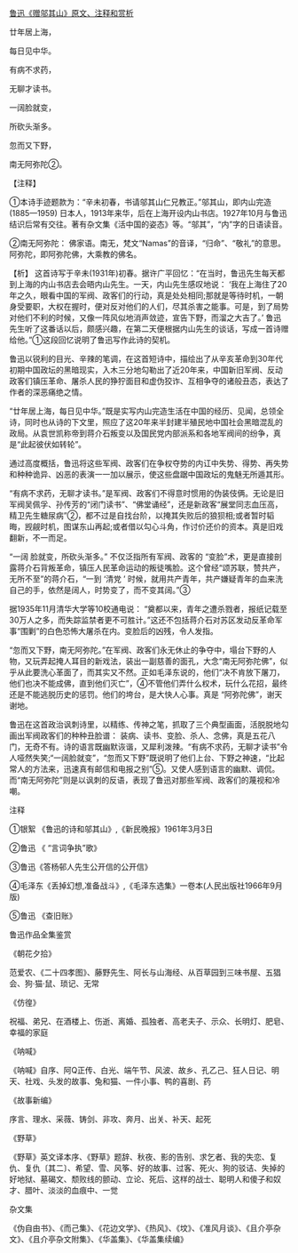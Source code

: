 [鲁迅《赠邬其山》原文、注释和赏析](https://www.vrrw.net/wx/9308.html)

廿年居上海，

每日见中华。

有病不求药，

无聊才读书。

一阔脸就变，

所砍头渐多。

忽而又下野，

南无阿弥陀②。

【注释】

①本诗手迹题款为：“辛未初春，书请邬其山仁兄教正。”邬其山，即内山完造 (1885—1959) 日本人，1913年来华，后在上海开设内山书店。1927年10月与鲁迅结识后常有交往。著有杂文集《活中国的姿态》等。“邬其”，“内”字的日语读音。

②南无阿弥陀： 佛家语。南无，梵文“Namas”的音译，“归命”、“敬礼”的意思。阿弥陀，即阿弥陀佛，大乘教的佛名。



【析】 这首诗写于辛未(1931年)初春。据许广平回忆：“在当时，鲁迅先生每天都到上海的内山书店去会晤内山先生。一天，内山先生感叹地说： ‘我在上海住了20年之久，眼看中国的军阀、政客们的行动，真是处处相同;那就是等待时机，一朝身受要职，大权在握时，便对反对他们的人们，尽其杀害之能事。可是，到了局势对他们不利的时候，又像一阵风似地消声敛迹，宣告下野，而溜之大吉了。’ 鲁迅先生听了这番话以后，颇感兴趣，在第二天便根据内山先生的谈话，写成一首诗赠给他。”①这段回忆说明了鲁迅写作此诗的契机。

鲁迅以锐利的目光、辛辣的笔调，在这首短诗中，描绘出了从辛亥革命到30年代初期中国政坛的黑暗现实，入木三分地勾勒出了近20年来，中国新旧军阀、反动政客们镇压革命、屠杀人民的狰狞面目和虚伪狡诈、互相争夺的诸般丑态，表达了作者的深恶痛绝之情。

“廿年居上海，每日见中华。”既是实写内山完造生活在中国的经历、见闻，总领全诗，同时也从诗的下文里，照应了这20年来半封建半殖民地中国社会黑暗混乱的政局。从袁世凯称帝到蒋介石叛变以及国民党内部派系和各地军阀间的纷争，真是“此起彼伏如转轮”。

通过高度概括，鲁迅将这些军阀、政客们在争权夺势的内讧中失势、得势、再失势和种种诡异、凶恶的表演一一加以展示，使这些盘踞中国政坛的鬼魅无所遁其形。

“有病不求药，无聊才读书。”是军阀、政客们不得意时惯用的伪装伎俩。无论是旧军阀吴佩孚、孙传芳的“闭门读书”、“佛堂诵经”，还是新政客“展堂同志血压高，精卫先生糖尿病”②，都不过是自找台阶，以掩其失败后的狼狈相;或者暂时韬晦，觊觎时机，图谋东山再起;或者借以勾心斗角，作讨价还价的资本。真是旧戏翻新，不一而足。

“一阔 脸就变，所砍头渐多。” 不仅泛指所有军阀、政客的 “变脸”术，更是直接剖露蒋介石背叛革命，镇压人民革命运动的叛徒嘴脸。这个曾经“颂苏联，赞共产，无所不至”的蒋介石，“一到 ‘清党 ’ 时候，就用共产青年，共产嫌疑青年的血来洗自己的手，依然是阔人，时势变了，而不变其阔。”③

据1935年11月清华大学等10校通电说： “奠都以来，青年之遭杀戮者，报纸记载至30万人之多，而失踪监禁者更不可胜计。”这还不包括蒋介石对苏区发动反革命军事“围剿”的白色恐怖大屠杀在内。变脸后的凶残，令人发指。

“忽而又下野，南无阿弥陀。”在军阀、政客们永无休止的争夺中，塌台下野的人物，又玩弄起掩人耳目的新戏法，装出一副慈善的面孔，大念“南无阿弥陀佛”，似乎从此要洗心革面了，而其实又不然。正如毛泽东说的，他们“决不肯放下屠刀，他们也决不能成佛，直到他们灭亡”，④不管他们弄什么权术，玩什么花招，最终还是不能逃脱历史的惩罚。他们的垮台，是大快人心事。真是 “阿弥陀佛”，谢天谢地。

鲁迅在这首政治讽刺诗里，以精练、传神之笔，抓取了三个典型画面，活脱脱地勾画出军阀政客们的种种丑脸谱： 装病、读书、变脸、杀人、念佛，真是五花八门，无奇不有。诗的语言既幽默诙谐，又犀利泼辣。“有病不求药，无聊才读书”令人哑然失笑;“一阔脸就变”，“忽而又下野”既说明了他们上台、下野之神速，“比起常人的方法来，迅速真有邮信和电报之别”⑤。又使人感到语言的幽默、调侃。而“南无阿弥陀”则是以讽刺的反语，表现了鲁迅对那些军阀、政客们的蔑视和冷嘲。

注释

①银絮 《鲁迅的诗和邬其山》,《新民晚报》1961年3月3日

②鲁迅 《 “言词争执”歌》

③鲁迅《答杨邨人先生公开信的公开信》

④毛泽东《丢掉幻想,准备战斗》,《毛泽东选集》一卷本(人民出版社1966年9月版)

⑤鲁迅 《查旧账》

鲁迅作品全集鉴赏

《朝花夕拾》

范爱农、《二十四孝图》、藤野先生、阿长与山海经、从百草园到三味书屋、五猖会、狗·猫·鼠、琐记、无常

《仿徨》

祝福、弟兄、在酒楼上、伤逝、离婚、孤独者、高老夫子、示众、长明灯、肥皂、幸福的家庭

《呐喊》

《呐喊》自序、阿Q正传、白光、端午节、风波、故乡、孔乙己、狂人日记、明天、社戏、头发的故事、兔和猫、一件小事、鸭的喜剧、药

《故事新编》

序言、理水、采薇、铸剑、非攻、奔月、出关、补天、起死

《野草》

《野草》英文译本序、《野草》题辞、秋夜、影的告别、求乞者、我的失恋、复仇、复仇〔其二〕、希望、雪、风筝、好的故事、过客、死火、狗的驳诘、失掉的好地狱、墓碣文、颓败线的颤动、立论、死后、这样的战士、聪明人和傻子和奴才、腊叶、淡淡的血痕中、一觉

杂文集

《伪自由书》、《而己集》、《花边文学》、《热风》、《坟》、《准风月谈》、《且介亭杂文》、《且介亭杂文附集》、《华盖集》、《华盖集续编》

